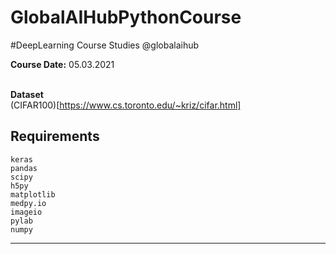 # GlobalAIHubPythonCourse
#DeepLearning Course Studies @globalaihub


**Course Date:** 05.03.2021</br></br>

**Dataset** </br>
(CIFAR100)[https://www.cs.toronto.edu/~kriz/cifar.html] </br>


## Requirements
```
keras
pandas
scipy
h5py
matplotlib
medpy.io
imageio
pylab
numpy
```
---

